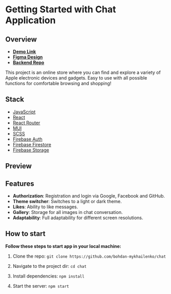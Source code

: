 #  Getting Started with Chat Application

## Overview
* [**Demo Link**](https://fe-apr23-418-teapot-crew.github.io/online_store_front-end/#)
* [**Figma Design**](https://www.figma.com/file/FRxncC4lfyhs6og1L6FGEU/Phone-catalog-%28V2%29-Rounded-Style-2?type=design&node-id=0-1&mode=design) 
* [**Backend Repo**](https://github.com/fe-apr23-418-teapot-crew/online_store_back-end)


This project is an online store where you can find and explore a variety of Apple electronic devices and gadgets. Easy to use with all possible functions for comfortable browsing and shopping!

## Stack

- [JavaScript](https://www.javascript.com/)
- [React](https://reactjs.org/)
- [React Router](https://reactrouter.com/)
- [MUI](https://mui.com/)
- [SCSS](https://sass-lang.com/)
- [Firebase Auth](https://firebase.google.com/docs/auth)
- [Firebase Firestore](https://firebase.google.com/docs/firestore)
- [Firebase Storage](https://firebase.google.com/docs/storage)


## Preview

## Features

- **Authorization**: Registration and login via Google, Facebook and GitHub.
- **Theme switcher**: Switches to a light or dark theme.
- **Likes**: Ability to like messages.
- **Gallery**: Storage for all images in chat conversation.
- **Adaptability**: Full adaptability for different screen resolutions.
    
## How to start

**Follow these steps to start app in your local machine:**

1.  Clone the repo:
    `git clone https://github.com/bohdan-mykhailenko/chat`
    
2.  Navigate to the project dir:
     `cd chat`

3.  Install dependencies:
    `npm install`
    
 4.  Start the server:
    `npm start`
